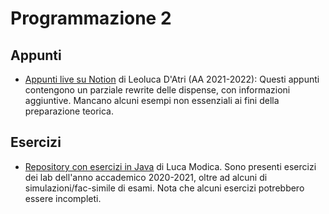 # Programmazione 2

## Appunti

- [Appunti live su Notion](https://lopsided-flavor-398.notion.site/66a85375d7f44725868b4e24f8e4a531?v=4110d3a98401476a811f5064e8606ba5) di Leoluca D'Atri (AA 2021-2022):
  Questi appunti contengono un parziale rewrite delle dispense, con informazioni aggiuntive. Mancano alcuni esempi non essenziali ai fini della preparazione teorica.
  
## Esercizi
- [Repository con esercizi in Java](https://github.com/lucamodica/java-oop-exercises--bachelor) di Luca Modica. Sono presenti esercizi dei lab dell'anno accademico 2020-2021, oltre ad alcuni di simulazioni/fac-simile di esami. Nota che alcuni esercizi potrebbero essere incompleti.
